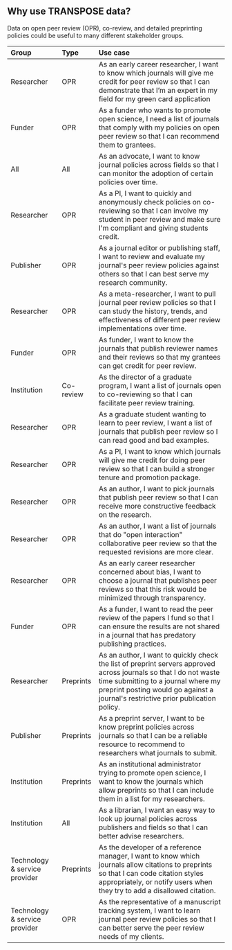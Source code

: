 ## Why use TRANSPOSE data?

Data on open peer review (OPR), co-review, and detailed preprinting policies could be useful to many different stakeholder groups.

|Group|Type|Use case|
|:----|:---|:-------|
|Researcher|OPR|As an early career researcher, I want to know which journals will give me credit for peer review so that I can demonstrate that I’m an expert in my field for my green card application|
|Funder|OPR|As a funder who wants to promote open science, I need a list of journals that comply with my policies on open peer review so that I can recommend them to grantees.|
|All|All|As an advocate, I want to know journal policies across fields so that I can monitor the adoption of certain policies over time.|
|Researcher|OPR|As a PI, I want to quickly and anonymously check policies on co-reviewing so that I can involve my student in peer review and make sure I'm compliant and giving students credit.|
|Publisher|OPR|As a journal editor or publishing staff, I want to review and evaluate my journal's peer review policies against others so that I can best serve my research community.|
|Researcher|OPR|As a meta-researcher, I want to pull journal peer review policies so that I can study the history, trends, and effectiveness of different peer review implementations over time.|
|Funder|OPR|As funder, I want to know the journals that publish reviewer names and their reviews so that my grantees can get credit for peer review.|
|Institution|Co-review|As the director of a graduate program, I want a list of journals open to co-reviewing so that I can facilitate peer review training.|
|Researcher|OPR|As a graduate student wanting to learn to peer review, I want a list of journals that publish peer review so I can read good and bad examples.|
|Researcher|OPR|As a PI, I want to know which journals will give me credit for doing peer review so that I can build a stronger tenure and promotion package.|
|Researcher|OPR|As an author, I want to pick journals that publish peer review so that I can receive more constructive feedback on the research.|
|Researcher|OPR|As an author, I want a list of journals that do "open interaction" collaborative peer review so that the requested revisions are more clear.|
|Researcher|OPR|As an early career researcher concerned about bias, I want to choose a journal that publishes peer reviews so that this risk would be minimized through transparency.|
|Funder|OPR|As a funder, I want to read the peer review of the papers I fund so that I can ensure the results are not shared in a journal that has predatory publishing practices.|
|Researcher|Preprints|As an author, I want to quickly check the list of preprint servers approved across journals so that I do not waste time submitting to a journal where my preprint posting would go against a journal's restrictive prior publication policy.|
|Publisher|Preprints|As a preprint server, I want to be know preprint policies across journals so that I can be a reliable resource to recommend to researchers what journals to submit.|
|Institution|Preprints|As an institutional administrator trying to promote open science, I want to know the journals which allow preprints so that I can include them in a list for my researchers.|
|Institution|All|As a librarian, I want an easy way to look up journal policies across publishers and fields so that I can better advise researchers.|
|Technology & service provider|Preprints|As the developer of a reference manager, I want to know which journals allow citations to preprints so that I can code citation styles appropriately, or notify users when they try to add a disallowed citation.|
|Technology & service provider|OPR|As the representative of a manuscript tracking system, I want to learn journal peer review policies so that I can better serve the peer review needs of my clients.|
